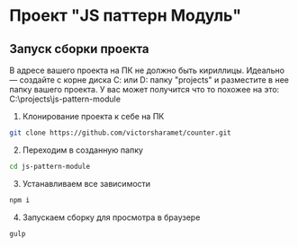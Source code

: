 ﻿# Проект "JS паттерн Модуль"

## Запуск сборки проекта
В адресе вашего проекта на ПК не должно быть кириллицы. Идеально — создайте с корне диска С: или D: папку "projects" и разместите в нее папку вашего проекта. У вас может получится что то похожее на это: C:\projects\js-pattern-module

1. Клонирование проекта к себе на ПК               
```sh
git clone https://github.com/victorsharamet/counter.git
```

2. Переходим в созданную папку
```sh
cd js-pattern-module
```

3. Устанавливаем все зависимости
```sh 
npm i
```

4. Запускаем сборку для просмотра в браузере
```sh 
gulp
```